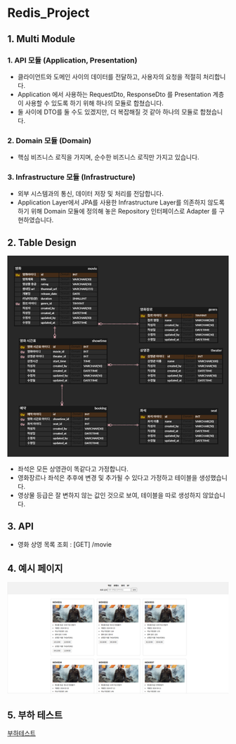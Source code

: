 # Redis_Project

## 1. Multi Module
### 1. API 모듈 (Application, Presentation)   
- 클라이언트와 도메인 사이의 데이터를 전달하고, 사용자의 요청을 적절히 처리합니다.
- Application 에서 사용하는 RequestDto, ResponseDto 를 Presentation 계층이 사용할 수 있도록 하기 위해 하나의 모듈로 합쳤습니다. 
- 둘 사이에 DTO를 둘 수도 있겠지만, 더 복잡해질 것 같아 하나의 모듈로 합쳤습니다.  

### 2. Domain 모듈 (Domain)  
- 핵심 비즈니스 로직을 가지며, 순수한 비즈니스 로직만 가지고 있습니다. 
### 3. Infrastructure 모듈 (Infrastructure)  
- 외부 시스템과의 통신, 데이터 저장 및 처리를 전담합니다.  
- Application Layer에서 JPA를 사용한 Infrastructure Layer를 의존하지 않도록 하기 위해 
Domain 모듈에 정의해 놓은 Repository 인터페이스로 Adapter 를 구현하였습니다.  
## 2. Table Design
![readme-img/img.png](readme-img/img.png)
- 좌석은 모든 상영관이 똑같다고 가정합니다.
- 영화장르나 좌석은 추후에 변경 및 추가될 수 있다고 가정하고 테이블을 생성했습니다.
- 영상물 등급은 잘 변하지 않는 값인 것으로 보여, 테이블을 따로 생성하지 않았습니다.

## 3. API 
- 영화 상영 목록 조회 : [GET] /movie  

## 4. 예시 페이지
![readme-img/img_1.png](readme-img/img_1.png)

## 5. 부하 테스트 
[부하테스트](./부하테스트.md)